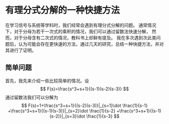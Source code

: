 # 有理分式分解的一种快捷方法
在学习信号与系统等学科时，我们经常会遇到有理分式分解的问题。
通常情况下，对于分母为若干一次式的乘积的情况，我们可以通过留数法快速分解，
然而，对于分母含有二次式的情况，教科书上却鲜有提及。
我在多次遇到次此类问题后，认为可能会存在更快速的方法，通过几天的研究，总结一种快捷方法，并对其进行了证明。

## 简单问题
首先，我先来介绍一些比较简单的情况。设
$$
F(s)=\frac{s^3+s+1}{(s-1)(s-2)(s-3)}
$$
通过留数法我们可以分解为
$$
F(s)=1+\frac{s^3+s+1}{(s-2)(s-3)}|_{s=1}\dot \frac{1}{s-1}
+\frac{s^3+s+1}{(s-1)(s-3)}|_{s=2}\dot \frac{1}{s-2}
+\frac{s^3+s+1}{(s-1)(s-2)}|_{s=3}\dot \frac{1}{s-3}
$$


